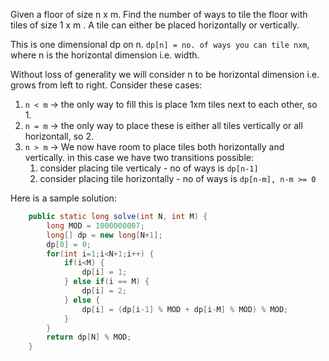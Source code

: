 

Given a floor of size n x m. Find the number of ways to tile the floor with tiles of size 1 x m . A tile can either be placed horizontally or vertically.


This is one dimensional dp on n.
`dp[n] = no. of ways you can tile nxm`, where n is the horizontal dimension i.e. width.

Without loss of generality we will consider n to be horizontal dimension i.e. grows from left to right.
Consider these cases:
1. `n < m` -> the only way to fill this is place 1xm tiles next to each other, so 1.
2. `n = m` -> the only way to place these is either all tiles vertically or all horizontall, so 2.
3. `n > m` -> We now have room to place tiles both horizontally and vertically. in this case we have two transitions possible:
   1. consider placing tile verticaly - no of ways is `dp[n-1]`
   2. consider placing tile horizontally - no of ways is `dp[n-m], n-m >= 0`

Here is a sample solution:
```java
	public static long solve(int N, int M) {
		long MOD = 1000000007;
		long[] dp = new long[N+1];
		dp[0] = 0;
		for(int i=1;i<N+1;i++) {
			if(i<M) {
				dp[i] = 1;
			} else if(i == M) {
				dp[i] = 2;
			} else {
				dp[i] = (dp[i-1] % MOD + dp[i-M] % MOD) % MOD;
			}
		}
		return dp[N] % MOD;
	}
```